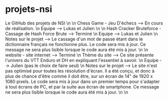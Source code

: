 # projets-nsi
Le GitHub des projets de NSI \n
 \n
Chess Game - Jeu D'échecs --> En cours de réalisation. \n
Equipe --> Lukas et Julien \n
\n
Hash Cracker Bruteforce - Cassage de Hash Force Brute --> Terminé \n
Equipe --> Lukas et Julien \n
Notes sur le projet --> Le cassage d'un mot de passe étant dans le dictionnaire français ne fonctionne plus. Le code sera mis à jour. Ce message ne sera plus lisible lorsque le code aura été mis à jour. \n
 \n
website - site internet --> Terminé \n
Thème du site --> Ce site présente l'univers du VTT Enduro et DH en expliquant l'essentiel à savoir. \n
Equipe --> Julien (pas le choix de faire seul) \n
Notes sur le projet --> Le site n'est pas optimisé pour toutes les résolution d'écran. Il a été conçu, et donc à plus de chance d'être comme il doit être, sur un écran de 14" de   1920 x 1080 pixels. Le code sera mis à jour dans un premier temps pour s'adapter à tout écrans de PC, et par la suite aux écran de smartphone. Ce message ne sera plus lisible lorsque le code aura été mis à jour. \n
 \n
